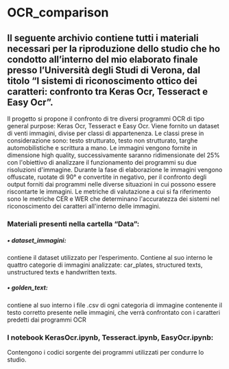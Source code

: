 # **OCR_comparison**

## **Il seguente archivio contiene tutti i materiali necessari per la riproduzione dello studio che ho condotto all’interno del mio elaborato finale presso l’Università degli Studi di Verona, dal titolo “I sistemi di riconoscimento ottico dei caratteri: confronto tra Keras Ocr, Tesseract e Easy Ocr”.**

Il progetto si propone il confronto di tre diversi programmi OCR di tipo general purpose: Keras Ocr, Tesseract e Easy Ocr. Viene fornito un dataset di venti immagini, divise per classi di appartenenza. Le classi prese in considerazione sono: testo strutturato, testo non strutturato, targhe automobilistiche e scrittura a mano. Le immagini vengono fornite in dimensione high quality, successivamente saranno ridimensionate del 25% con l'obiettivo di analizzare il funzionamento dei programmi su due risoluzioni d'immagine. Durante la fase di elaborazione le immagini vengono offuscate, ruotate di 90° e convertite in negativo, per il confronto degli output forniti dai programmi nelle diverse situazioni in cui possono essere riscontarte le immagini.
Le metriche di valutazione a cui si fa riferimento sono le metriche CER e WER che determinano l'accuratezza dei sistemi nel riconoscimento dei caratteri all'interno delle immagini.

### **Materiali presenti nella cartella “Data”:**
##### *• dataset_immagini:* 
contiene il dataset utilizzato per l’esperimento. Contiene al suo interno le quattro categorie di immagini analizzate: car_plates, structured texts, unstructured texts e handwritten texts. 
##### *•	golden_text:*
contiene al suo interno i file .csv di ogni categoria di immagine contenente il testo corretto presente nelle immagini, che verrà confrontato con i caratteri predetti dai programmi OCR

### **I notebook KerasOcr.ipynb, Tesseract.ipynb, EasyOcr.ipynb:**
Contengono i codici sorgente dei programmi utilizzati per condurre lo studio. 


